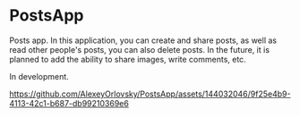 # PostsApp

Posts app. In this application, you can create and share posts, as well as read other people's posts, you can also delete posts. In the future, it is planned to add the ability to share images, write comments, etc.

In development.

https://github.com/AlexeyOrlovsky/PostsApp/assets/144032046/9f25e4b9-4113-42c1-b687-db99210369e6


